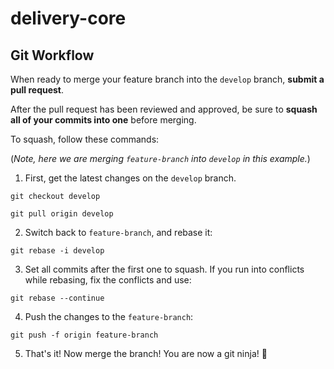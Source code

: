 # delivery-core

## Git Workflow

When ready to merge your feature branch into the `develop` branch, **submit a pull request**.

After the pull request has been reviewed and approved, be sure to **squash all of your commits into one** before merging.


To squash, follow these commands:

(_Note, here we are merging `feature-branch` into `develop` in this example._)

1. First, get the latest changes on the `develop` branch.

```
git checkout develop
```

```
git pull origin develop
```

2. Switch back to `feature-branch`, and rebase it:

```
git rebase -i develop
```

3. Set all commits after the first one to squash. If you run into conflicts while rebasing, fix the conflicts and use:

```
git rebase --continue
```

4. Push the changes to the `feature-branch`:

```
git push -f origin feature-branch
```

5. That's it! Now merge the branch! You are now a git ninja! 🙌
